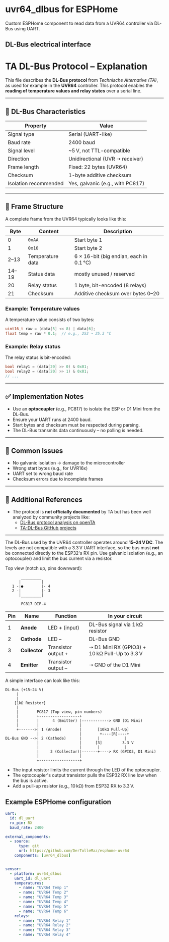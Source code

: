# uvr64_dlbus for ESPHome

Custom ESPHome component to read data from a UVR64 controller via DL-Bus using UART.

## DL-Bus electrical interface

# TA DL-Bus Protocol – Explanation

This file describes the **DL-Bus protocol** from *Technische Alternative (TA)*, as used for example in the **UVR64** controller. This protocol enables the **reading of temperature values and relay states** over a serial line.

---

## 📡 DL-Bus Characteristics

| Property            | Value                               |
|---------------------|-------------------------------------|
| Signal type         | Serial (UART-like)                  |
| Baud rate           | 2400 baud                           |
| Signal level        | ~5 V, not TTL-compatible            |
| Direction           | Unidirectional (UVR ➝ receiver)     |
| Frame length        | Fixed: 22 bytes (UVR64)             |
| Checksum            | 1-byte additive checksum            |
| Isolation recommended | Yes, galvanic (e.g., with PC817)  |

---

## 🧱 Frame Structure

A complete frame from the UVR64 typically looks like this:

| Byte | Content                    | Description                            |
|------|----------------------------|----------------------------------------|
| 0    | `0xAA`                     | Start byte 1                           |
| 1    | `0x10`                     | Start byte 2                           |
| 2–13 | Temperature data           | 6 × 16-bit (big endian, each in 0.1 °C)|
| 14–19| Status data                | mostly unused / reserved               |
| 20   | Relay status               | 1 byte, bit-encoded (8 relays)         |
| 21   | Checksum                   | Additive checksum over bytes 0–20      |

### Example: Temperature values

A temperature value consists of two bytes:
```cpp
uint16_t raw = (data[5] << 8) | data[6];
float temp = raw * 0.1;  // e.g., 253 → 25.3 °C
```

### Example: Relay status

The relay status is bit-encoded:
```cpp
bool relay1 = (data[20] >> 0) & 0x01;
bool relay2 = (data[20] >> 1) & 0x01;
// ...
```

---

## ✅ Implementation Notes

- Use an **optocoupler** (e.g., PC817) to isolate the ESP or D1 Mini from the DL-Bus.
- Ensure your UART runs at 2400 baud.
- Start bytes and checksum must be respected during parsing.
- The DL-Bus transmits data continuously – no polling is needed.

---

## 🧪 Common Issues

- No galvanic isolation → damage to the microcontroller
- Wrong start bytes (e.g., for UVR16x)
- UART set to wrong baud rate
- Checksum errors due to incomplete frames

---

## 🔗 Additional References

- The protocol is **not officially documented** by TA but has been well analyzed by community projects like:
  - [DL-Bus protocol analysis on openTA](https://open-ta.org)
  - [TA-DL-Bus GitHub projects](https://github.com/search?q=ta+dlbus)

---

The DL-Bus used by the UVR64 controller operates around **15–24 V DC**. The levels are not compatible with a 3.3 V UART interface, so the bus must **not** be connected directly to the ESP32's RX pin. Use galvanic isolation (e.g., an optocoupler) and limit the bus current via a resistor.

Top view (notch up, pins downward):
```
       _________
      |         |
   1 -|●        |- 4
   2 -|         |- 3
      |_________|

       PC817 DIP-4
```

| Pin | Name          | Function             | In your circuit                        |
| --- | ------------- | -------------------- |----------------------------------------|
| 1   | **Anode**     | LED + (input)        | DL-Bus signal via 1 kΩ resistor        |
| 2   | **Cathode**   | LED –                | DL-Bus GND                             |
| 3   | **Collector** | Transistor output +  | ➝ D1 Mini RX (GPIO3) + 10 kΩ Pull-Up to 3.3 V |
| 4   | **Emitter**   | Transistor output –  | ➝ GND of the D1 Mini                   |

A simple interface can look like this:

```
DL-Bus (+15–24 V)
     |
     | 
    [1kΩ Resistor]              
     |
     |        PC817 (Top view, pin numbers)
     |        +------------------+
     |        |      4 (Emitter) |------------> GND (D1 Mini)
     |        |                  |
     +------->| 1 (Anode)        |       [10kΩ Pull-Up]
              |                  |        +----[R]----+
DL-Bus GND -->| 2 (Cathode)      |       |           |
              |                  |      [3]         3.3 V
              |                  |       |           |
              |     3 (Collector)|-------+----> RX (GPIO3, D1 Mini)
              |                  |
              +------------------+
```

* The input resistor limits the current through the LED of the optocoupler.
* The optocoupler's output transistor pulls the ESP32 RX line low when the bus is active.
* Add a pull-up resistor (e.g., 10 kΩ) from ESP32 RX to 3.3 V.

## Example ESPHome configuration

```yaml
uart:
  id: dl_uart
  rx_pin: RX
  baud_rate: 2400

external_components:
  - source:
      type: git
      url: https://github.com/DerTolleMaz/esphome-uvr64
    components: [uvr64_dlbus]


sensor:
  - platform: uvr64_dlbus
    uart_id: dl_uart
    temperatures:
      - name: "UVR64 Temp 1"
      - name: "UVR64 Temp 2"
      - name: "UVR64 Temp 3"
      - name: "UVR64 Temp 4"
      - name: "UVR64 Temp 5"
      - name: "UVR64 Temp 6"
    relays:
      - name: "UVR64 Relay 1"
      - name: "UVR64 Relay 2"
      - name: "UVR64 Relay 3"
      - name: "UVR64 Relay 4"
```
